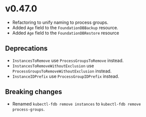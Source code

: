 # v0.47.0

* Refactoring to unify naming to process groups.
* Added `Age` field to the `FoundationDBBackup` resource.
* Added `Age` field to the `FoundationDBRestore` resource

## Deprecations

* `InstancesToRemove` use `ProcessGroupsToRemove` instead.
* `InstancesToRemoveWithoutExclusion` use `ProcessGroupsToRemoveWithoutExclusion` instead.
* `InstanceIDPrefix` use `ProcessGroupIDPrefix` instead.

## Breaking changes

* Renamed `kubectl-fdb remove instances` to `kubectl-fdb remove process-groups`.
